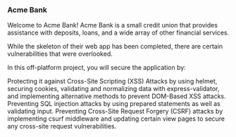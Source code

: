 ### Acme Bank
Welcome to Acme Bank! Acme Bank is a small credit union that provides assistance with deposits, loans, and a wide array of other financial services.

While the skeleton of their web app has been completed, there are certain vulnerabilities that were overlooked.

In this off-platform project, you will secure the application by:

Protecting it against Cross-Site Scripting (XSS) Attacks by using helmet, securing cookies, validating and normalizing data with express-validator, and implementing alternative methods to prevent DOM-Based XSS attacks.
Preventing SQL injection attacks by using prepared statements as well as validating input.
Preventing Cross-Site Request Forgery (CSRF) attacks by implementing csurf middleware and updating certain view pages to secure any cross-site request vulnerabilities.